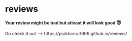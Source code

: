 # reviews
<h4>Your review might be bad but atleast it will look good 😇</h4>
Go check it out -->  https://prakharrai1609.github.io/reviews/
